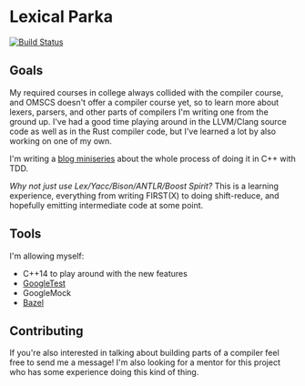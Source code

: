 # Lexical Parka #

[![Build Status](https://travis-ci.org/pyjarrett/lexical_parka.svg?branch=develop)](https://travis-ci.org/pyjarrett/lexical_parka)

## Goals ##

My required courses in college always collided with the compiler course, and
OMSCS doesn't offer a compiler course yet, so to learn more about lexers,
parsers, and other parts of compilers I'm writing one from the ground up.  I've
had a good time playing around in the LLVM/Clang source code as well as in the
Rust compiler code, but I've learned a lot by also working on one of my own.

I'm writing a [blog miniseries](pyjarrett.github.io) about the whole process of
doing it in C++ with TDD.

_Why not just use Lex/Yacc/Bison/ANTLR/Boost Spirit?_ This is a learning
experience, everything from writing FIRST(X) to doing shift-reduce, and
hopefully emitting intermediate code at some point.

## Tools ##

I'm allowing myself:

- C++14 to play around with the new features
- [GoogleTest](https://github.com/google/googletest)
- GoogleMock
- [Bazel](https://www.bazel.io)

## Contributing ##

If you're also interested in talking about building parts of a compiler feel
free to send me a message!  I'm also looking for a mentor for this project
who has some experience doing this kind of thing.
